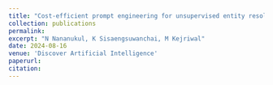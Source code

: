 ```yaml
---
title: "Cost-efficient prompt engineering for unsupervised entity resolution in the product matching domain"
collection: publications
permalink: 
excerpt: "N Nananukul, K Sisaengsuwanchai, M Kejriwal"
date: 2024-08-16
venue: 'Discover Artificial Intelligence'
paperurl: 
citation: 
---
```


